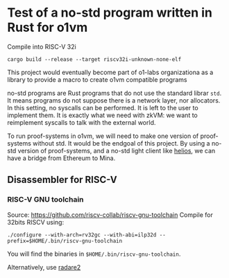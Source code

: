 # Test of a no-std program written in Rust for o1vm

Compile into RISC-V 32i
```
cargo build --release --target riscv32i-unknown-none-elf
```

This project would eventually become part of o1-labs organizationa as a library
to provide a macro to create o1vm compatible programs

no-std programs are Rust programs that do not use the standard librar `std`. It
means programs do not suppose there is a network layer, nor allocators.
In this setting, no syscalls can be performed.
It is left to the user to implement them.
It is exactly what we need with zkVM: we want to reimplement syscalls to talk
with the external world.

To run proof-systems in o1vm, we will need to make one version of proof-systems
without std. It would be the endgoal of this project.
By using a no-std version of proof-systems, and a no-std light client like
[helios](https://github.com/a16z/helios), we can have a bridge from Ethereum to
Mina.

## Disassembler for RISC-V

### RISC-V GNU toolchain

Source: https://github.com/riscv-collab/riscv-gnu-toolchain
Compile for 32bits RISCV using:
```shell
./configure --with-arch=rv32gc --with-abi=ilp32d --prefix=$HOME/.bin/riscv-gnu-toolchain
```

You will find the binaries in `$HOME/.bin/riscv-gnu-toolchain`.

Alternatively, use [radare2](https://www.radare.org/n/radare2.html)
